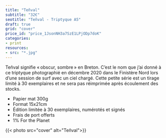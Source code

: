 ```yaml
---
title: "Teñval"
subtitle: "32€"
seotitle: "Teñval - Triptyque A5"
draft: true
grid: "cover"
price_id: "price_1JsonNH3a7SzE1LPjODp7doK"
categories:
- print
resources:
- src: "*.jpg"
---
```


Teñval signifie « obscur, sombre » en Breton. C’est le nom que j’ai donné à ce triptyque photographié en décembre 2020 dans le Finistère Nord lors d’une session de surf avec un ciel chargé. Cette petite série est un tirage limité à 30 exemplaires et ne sera pas réimprimée après écoulement des stocks.

* Papier mat 300g
* Format 15x21cm
* Édition limitée à 30 exemplaires, numérotés et signés
* Frais de port offerts
* 1% For the Planet

{{< photo src="cover" alt="Teñval">}}
